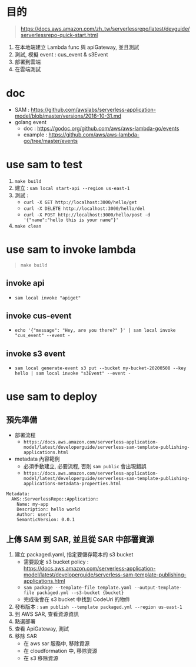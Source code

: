 # 目的
> https://docs.aws.amazon.com/zh_tw/serverlessrepo/latest/devguide/serverlessrepo-quick-start.html

1. 在本地端建立 Lambda func 與 apiGateway, 並且測試
2. 測試, 模擬 event : cus_event & s3Event
3. 部署到雲端
4. 在雲端測試

# doc
- SAM : https://github.com/awslabs/serverless-application-model/blob/master/versions/2016-10-31.md
- golang event 
    - doc : https://godoc.org/github.com/aws/aws-lambda-go/events
    - example : https://github.com/aws/aws-lambda-go/tree/master/events


# use sam to test
1. `make build`
2. 建立 : `sam local start-api --region us-east-1`
3. 測試 : 
    - `curl -X GET http://localhost:3000/hello/get`
    - `curl -X DELETE http://localhost:3000/hello/del`
    - `curl -X POST http://localhost:3000/hello/post -d '{"name":"hello this is your name"}'`
4. `make clean`


# use sam to invoke lambda
> `make build`

## invoke api
- `sam local invoke "apiget"`

## invoke cus-event
- `echo '{"message": "Hey, are you there?" }' | sam local invoke "cus_event" --event -`

## invoke s3 event
- `sam local generate-event s3 put --bucket my-bucket-20200508 --key hello | sam local invoke "s3Event" --event -`


# use sam to deploy
## 預先準備
- 部署流程
    - `https://docs.aws.amazon.com/serverless-application-model/latest/developerguide/serverless-sam-template-publishing-applications.html`
- metadata 內容範例
    - 必須手動建立, 必要流程, 否則 `sam public` 會出現錯誤
    - `https://docs.aws.amazon.com/serverless-application-model/latest/developerguide/serverless-sam-template-publishing-applications-metadata-properties.html`

``` # Metadata 必須標籤
Metadata:
  AWS::ServerlessRepo::Application:
    Name: my-app
    Description: hello world
    Author: user1
    SemanticVersion: 0.0.1
```

## 上傳 SAM 到 SAR, 並且從 SAR 中部署資源
1. 建立 packaged.yaml, 指定要儲存範本的 s3 bucket
    - 需要設定 s3 bucket policy : https://docs.aws.amazon.com/serverless-application-model/latest/developerguide/serverless-sam-template-publishing-applications.html
    - `sam package --template-file template.yaml --output-template-file packaged.yml --s3-bucket {bucket}`
    - 完成後會在 s3 bucket 中找到 CodeUri 的物件
2. 發布版本 : `sam publish --template packaged.yml --region us-east-1`
3. 到 AWS SAR, 查看資源資訊
4. 點選部署
5. 查看 ApiGateway, 測試
6. 移除 SAR 
    - 在 aws sar 服務中, 移除資源
    - 在 cloudformation 中, 移除資源
    - 在 s3 移除資源